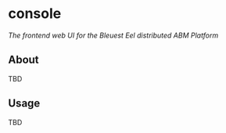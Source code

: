 # console

*The frontend web UI for the Bleuest Eel distributed ABM Platform*

## About

TBD

## Usage

TBD
